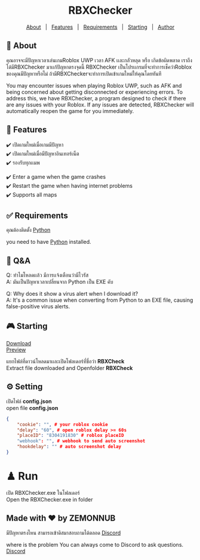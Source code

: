 <h1 align="center">RBXChecker</h1>
<p align="center">
  <a href="#about">About</a> &#xa0; | &#xa0; 
  <a href="#features">Features</a> &#xa0; | &#xa0;
  <a href="#requirements">Requirements</a> &#xa0; | &#xa0;
  <a href="#starting">Starting</a> &#xa0; | &#xa0;
  <a href="https://github.com/Teemo4621" target="_blank">Author</a>
</p>

## 📔 About ##
คุณอาจจะมีปัญหาเวลาเล่นเกมRoblox UWP เวลา AFK เเละกลัวหลุด หรือ เกิดข้อผิดพลาด เราถึงได้มีRBXChecker มาเเก้ปัญหาตรงจุดนี้
RBXChecker เป็นโปรเเกรมที่จะทำการเช็คว่าRoblox ของคุณมีปัญหาหรือไม่
ถ้ามีRBXCheckerจะทำการเปิดเข้าเกมใหม่ให้คุณโดยทันที

You may encounter issues when playing Roblox UWP, such as AFK and being concerned about getting disconnected or experiencing errors.
To address this, we have RBXChecker, a program designed to check if there are any issues with your Roblox. 
If any issues are detected, RBXChecker will automatically reopen the game for you immediately.

## 🚀 Features ##
:heavy_check_mark: เปิดเกมใหม่เมื่อเกมมีปัญหา\
:heavy_check_mark: เปิดเกมใหม่เมื่อมีปัญหาอินเทอร์เน็ต\
:heavy_check_mark: รองรับทุกเเมพ

:heavy_check_mark: Enter a game when the game crashes\
:heavy_check_mark: Restart the game when having internet problems\
:heavy_check_mark: Supports all maps

## ✅ Requirements ##
คุณต้องติดตั้ง [Python](https://www.python.org/downloads/)

you need to have [Python](https://www.python.org/downloads/) installed.

## 💢 Q&A ##
Q: ทำไมโหลดเเล้ว มีการเเจ้งเตือนว่ามีไวรัส\
A: มันเป็นปัญหาเวลาเปลี่ยนจาก Python เป็น EXE คับ

Q: Why does it show a virus alert when I download it?\
A: It's a common issue when converting from Python to an EXE file, causing false-positive virus alerts.

## 🎮 Starting ##
[Download](https://github.com//Teemo4621/RBXChecker/releases/download/1.0.0/RBXChecker.zip)\
[Preview](https://www.youtube.com/watch?v=OJMgUSBgPhM&t=91s)

แยกไฟล์ที่ดาวน์โหลดมาเเละเปิดโฟลเดอร์ที่ชื่อว่า **RBXCheck**\
Extract file downloaded and Openfolder **RBXCheck**

## ⚙ Setting ##
เปิดไฟล์ **config.json**\
open file **config.json**
```json
{
    "cookie": "", # your roblox cookie
    "delay": "60", # open roblox delay >= 60s
    "placeID": "8304191830" # roblox placeID
    "webhook": "", # webhook to send auto screenshot 
    "hookdelay": "" # auto screenshot delay
}
```
# ♟ Run #
เปิด RBXChecker.exe ในโฟลเดอร์\
Open the RBXChecker.exe in folder

## Made with ❤️ by ZEMONNUB ##
มีปัญหาตรงไหน สามารถเข้าดิสมาสอบถามได้ตลอด [Discord](https://discord.gg/AFewuPNPy2)

where is the problem You can always come to Discord to ask questions. [Discord](https://discord.gg/AFewuPNPy2)
